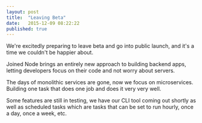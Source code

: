 ```yaml
---
layout: post
title:  "Leaving Beta"
date:   2015-12-09 08:22:22
published: true
---
```


We're excitedly preparing to leave beta and go into public launch, and it's a time we couldn't be happier about.

Joined Node brings an entirely new approach to building backend apps, letting developers focus on their code and not worry about servers.

The days of monolithic services are gone, now we focus on microservices. Building one task that does one job and does it very very well.

Some features are still in testing, we have our CLI tool coming out shortly as well as scheduled tasks which are tasks that can be set to run hourly, once a day, once a week, etc.

